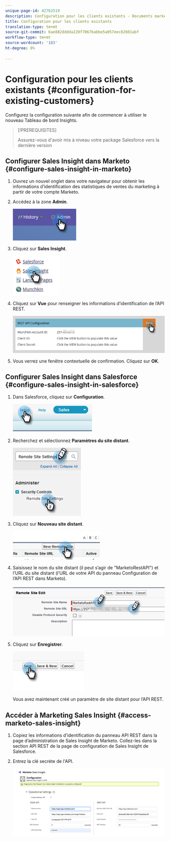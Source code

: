 ```yaml
---
unique-page-id: 42762519
description: Configuration pour les clients existants - Documents marketing - Documentation du produit
title: Configuration pour les clients existants
translation-type: tm+mt
source-git-commit: 6ae882dddda220f7067babbe5a057eec82601abf
workflow-type: tm+mt
source-wordcount: '183'
ht-degree: 0%

---
```



# Configuration pour les clients existants {#configuration-for-existing-customers}

Configurez la configuration suivante afin de commencer à utiliser le nouveau Tableau de bord Insights.

>[!PREREQUISITES]
>
>Assurez-vous d&#39;avoir mis à niveau votre package Salesforce vers la dernière version

## Configurer Sales Insight dans Marketo {#configure-sales-insight-in-marketo}

1. Ouvrez un nouvel onglet dans votre navigateur pour obtenir les informations d’identification des statistiques de ventes du marketing à partir de votre compte Marketo.

1. Accédez à la zone **Admin**.

   ![](assets/configure-1.png)

1. Cliquez sur **Sales Insight**.

   ![](assets/configure-2.png)

1. Cliquez sur **Vue** pour renseigner les informations d’identification de l’API REST.

   ![](assets/configure-3.png)

1. Vous verrez une fenêtre contextuelle de confirmation. Cliquez sur **OK**.

## Configurer Sales Insight dans Salesforce {#configure-sales-insight-in-salesforce}

1. Dans Salesforce, cliquez sur **Configuration**.

   ![](assets/sfdc-1.png)

1. Recherchez et sélectionnez **Paramètres du site distant**.

   ![](assets/sfdc-2.png)

1. Cliquez sur **Nouveau site distant**.

   ![](assets/sfdc-3.png)

1. Saisissez le nom du site distant (il peut s’agir de &quot;MarketoRestAPI&quot;) et l’URL du site distant (l’URL de votre API du panneau Configuration de l’API REST dans Marketo).

   ![](assets/sfdc-4.png)

1. Cliquez sur **Enregistrer**.

   ![](assets/sfdc-5.png)

   Vous avez maintenant créé un paramètre de site distant pour l’API REST.

## Accéder à Marketing Sales Insight {#access-marketo-sales-insight}

1. Copiez les informations d’identification du panneau API REST dans la page d’administration de Sales Insight de Marketo. Collez-les dans la section API REST de la page de configuration de Sales Insight de Salesforce.

1. Entrez la clé secrète de l&#39;API.

   ![](assets/config.png)
